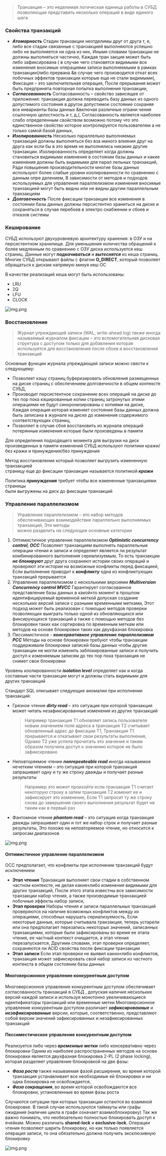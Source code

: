 > Транзакция – это неделимая логическая единица работы в СУБД позволяющая
> представить несколько операций в виде единого шага

### Свойства транзакций

* **_Атомарность_**
  Стадии транзакции неотделимы друг от друга т, е, либо все стадии связанные
  с транзакцией выполняются успешно либо не выполняется ни одна из них,
  Иными словами транзакции не должны выполняться частично, Каждая тран закция может быть либо зафиксирована ( в случае
  чего становятся
  видимыми все изменения вносимые операциями записи выполняемыми в рамках
  транзакции(либо прервана &в случае чего производится откат всех побочных
  эффектов транзакции которые еще не стали видимыми(, Фиксация –
  это заключительная операция, После прерывания может быть предпринята повторная
  попытка выполнения транзакции,
* **_Согласованность_**
  Согласованность – свойство зависящее от приложения: транзакция должна
  переводить базу данных из одного допустимого состояния в другое допустимое
  состояние сохраняя все инварианты базы данных &включая различные ограни чения ссылочную целостность и т, д,(,
  Согласованность является наиболее слабо
  определенным свойством возможно потому что это единственное свойство
  которое контролируется пользователем а не только самой базой данных,
* **_Изолированность_**
  Несколько параллельно выполняемых транзакций должны выполняться без вза имного влияния друг на друга как если бы в это
  время не выполнялись никакие
  другие транзакции. Изолированность определяет когда должны становиться видимыми изменения
  в состоянии базы данных и какие изменения должны быть видимыми для парал лельных транзакций, Ради повышения
  производительности многие базы данных
  используют более слабые уровни изолированности по сравнению с данным опре делением, В зависимости от методов и
  подходов используемых для управления
  параллелизмом изменения вносимые транзакцией могут быть видны или не
  видны другим параллельным транзакциям
* **_Долговечность_**
  После фиксации транзакции все изменения в состоянии базы данных должны
  персистентно храниться на диске и сохраняться в случае перебоев в электро снабжении и сбоев и отказов системы

### Кеширование

СУБД используют двухуровневую архитектуру хранения: в ОЗУ и на персистентном хранилище.
Для уменьшения количества обращений к более медленным по сравнению с ОЗУ диска используется кеш страниц.
Данные могут **_подкачиваться_** и **_вытеснятся_** из кеша страниц.
Многие СУБД открывают файлы с флагом **O_DIRECT**, который позволяет обращаться к дискам напрямую минуя кеш ОС

В качестве реализаций кеша могут быть использованы:

- LRU
- 2Q
- LFU
- CLOCK

![img.png](../../resources/clock-cache.png)

### Восстановление

> Журнал упреждающей записи (WAL, write-ahead log) также иногда называемый
> журналом фиксации – это вспомогательная дисковая структура с доступом только
> для добавления которая используется для восстановления после сбоев и восстановления транзакций

Основные функции журнала упреждающей записи можно свести к следующему:

- Позволяет кэшу страниц буферизировать обновления размещенных на диске
  страниц с обеспечением долговечности в общем контексте СУБД,
- Производит персистентное сохранение всех операций на диске до тех пор пока
  кэшированные копии страниц затронутых этими операциями не будут синхронизированы с копиями на диске, Каждая операция
  которая изменяет состояние
  базы данных должна быть записана в журнале на диске до изменения содержимого
  соответствующих страниц,
- Позволяет в случае сбоя восстановить из журнала операций потерянные изменения которые были произведены в памяти

Для определения подходящего момента для выгрузки на диск произведенных
в памяти изменений СУБД используют политики кражи/без кражи и принуждения/без принуждения

Метод восстановления который позволяет выгрузить измененную транзакцией  
страницу еще до фиксации транзакции называется политикой **_кражи_**

Политика **_принуждения_** требует чтобы все измененные транзакциями страницы  
были выгружены на диск до фиксации транзакций

### Управление параллелизмом

> Управление параллелизмом – это набор методов обеспечивающих взаимодействие параллельно выполняемых транзакций, Эти
> методы  
> можно разделить на следующие основные категории

1. Оптимистичное управление параллелизмом **_Optimistic concurrency control, OCC_** Позволяет транзакциям выполнять
   параллельные операции чтения и записи
   и определяет является ли результат комбинированного выполнения сериализуемым, То есть транзакции **_не блокируют_**
   друг
   друга сохраняют истории своих
   операций и проверяют эти истории на возможные конфликты перед фиксацией,
   Если выполнение приводит к **_конфликту_** одна из конфликтующих транзакций
   прерывается
2. Управление параллелизмом с несколькими версиями **_Multiversion Concurrency control MVCC_**
   Гарантирует согласованное представление базы данных в какой«то момент в прошлом идентифицируемый временной меткой
   допуская создание нескольких
   версий записи с разными временными метками, Этот подход может быть реализован с помощью методов проверки позволяющих
   выиграть только одной из
   обновляющихся или фиксирующихся транзакций а также с помощью методов без блокировки таких как сортировка по
   временным меткам или методов на
   основе блокировки таких как двухфазная блокировка
3. Пессимистичное - **_консервативное управление параллелизмом PCC_** Методы на основе блокировки требуют чтобы
   транзакции поддерживали блокировки записей базы данных чтобы другие транзакции не могли
   изменить заблокированные записи и получить доступ к изменяемым записям до
   тех пор пока транзакция не снимет свои блокировки

Уровень изолированности **_isolation level_** определяет как и когда составные
части транзакции могут и должны стать видимыми для других транзакций

Стандарт SQL описывает следующие аномалии при исполнении транзакций:

- Грязное чтение **_dirty read_** – это ситуация при которой транзакция может читать
  незафиксированные изменения из других транзакций
  > Например транзакция T1
  обновляет запись пользователя новым значением поля адреса а транзакция T2 считывает обновленный адрес до фиксации T1,
  Транзакция T1 прерывается и откатывает
  свои результаты выполнения, Однако T2 уже успела прочитать это значение и таким
  образом получила доступ к значению которое не было зафиксировано
- Неповторяемое чтение **_nonrepeateable read_** иногда называемое нечетким чтением
  – это ситуация при которой транзакция запрашивает одну и ту же строку дважды
  и получает разные результаты
  > Например это может произойти если транзакция
  T1 считает некоторую строку а затем транзакция T2 изменит ее и зафиксирует это
  изменение, Если T1 запросит ту же строку снова до завершения своего выполнения
  результат будет не таким как в первый раз
- Фантомное чтение **_phantom read_** – это ситуация когда транзакция дважды запрашивает один и тот же набор строк и
  получает разные результаты,
  Это похоже на неповторяемое чтение, но относится к запросам диапазонов

![img.png](../../resources/isolation-levels.png)

#### Оптимистичное управление параллелизмом

OCC предполагает, что конфликты при исполнении транзакций будут исключением

- **Этап чтения**
  Транзакция выполняет свои стадии в собственном частном контексте, не делая
  какие«либо изменения видимыми для других транзакций, После этого этапа
  известны все зависимости транзакции набор чтения, а также производимые
  транзакцией побочные эффекты набор записи,
- **Этап проверки**
  Наборы чтения и записи параллельных транзакций проверяются на наличие
  возможных конфликтов между их операциями, способных нарушать сериализуемость, Если некоторые данные, которые считывала
  транзакция, теперь устарели
  или она предполагает перезапись некоторых значений, записанных транзакциями,
  которые были зафиксированы во время ее этапа чтения, ее частный контекст
  очищается, а этап чтения перезапускается, Другими словами, этап проверки
  определяет, сохраняются ли ACID свойства после фиксации транзакции
- **Этап записи**
  Если этап проверки не выявил каких«либо конфликтов, транзакция может зафиксировать свой набор записи из частного
  контекста в общем состоянии базы данных

#### Многоверсионное управление конкурентным доступом

Многоверсионное управление конкурентным доступом обеспечивает согласованность транзакций в СУБД , допуская наличие
нескольких версий каждой записи и используя монотонно увеличивающиеся идентификаторы транзакций или временные метки
Многоверсионное управление конкурентным доступом различает **_зафиксированные_**
и **_незафиксированные_** версии, которые, соответственно, представляют собой версии
значений зафиксированных и незафиксированных транзакций

#### Пессиместическое управление конкурентным доступом

Реализуется либо через **_временные метки_** либо консервативно через блокировки
Одним из наиболее распространенных методов на основе блокировки является
двухфазная блокировка 2-PL (2 phase locking), которая разделяет управление блокировкой на две фазы:

- **_Фаза роста_** также называемая фазой расширения, во время которой транзакция устанавливает все необходимые ей блокировки
  и ни одна блокировка не
  освобождается,
- **_Фаза сокращения_**, во время которой освобождаются все блокировки, установленные во время фазы роста

Случаются ситуации при которых транзакции остаются во взаимной блокировке. В такой случае используются таймауты или графы 
ожидания (наличие цикла в графе означает взаимоблокировку)
Так же важно понимать, что необязательно полностью блокировать доступ к ячейкам. Можно различать
**shared-lock** и **exclusive-lock**. Операции чтения позволяют шарить блокировку, но как только появляется операция записи, то
она обязательно должна получить эксклюзивную блокировку

![img.png](../../resources/locks.png)